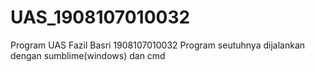 # UAS_1908107010032
Program UAS Fazil Basri 1908107010032
Program seutuhnya dijalankan dengan sumblime(windows) dan cmd
